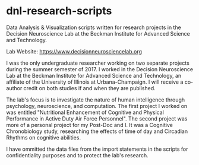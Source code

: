 # dnl-research-scripts
Data Analysis &amp; Visualization scripts written for research projects in the Decision Neuroscience Lab at the Beckman Institute for Advanced Science and Technology.

Lab Website: https://www.decisionneurosciencelab.org


I was the only undergraduate researcher working on two separate projects during the summer semester of 2017. I worked in the Decision Neuroscience Lab at the Beckman Institute for Advanced Science and Technology, an affiliate of the University of Illinois at Urbana-Champaign. I will receive a co-author credit on both studies if and when they are published.

The lab's focus is to investigate the nature of human intelligence through psychology, neuroscience, and computation. The first project I worked on was entitled "Nutritional Enhancement of Cognitive and Physical Performance in Active Duty Air Force Personnel". The second project was more of a personal project for my Post-Doc and I. It was a Cognitive Chronobiology study, researching the effects of time of day and Circadian Rhythms on cognitive abilities.

I have ommitted the data files from the import statements in the scripts for confidentiality purposes and to protect the lab's research.
